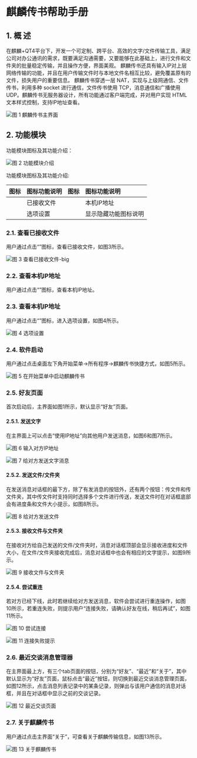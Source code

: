 # 麒麟传书帮助手册


## 1. 概 述
在麒麟+QT4平台下，开发一个可定制、跨平台、高效的文字/文件传输工具，满足公司对办公通讯的需求，既要满足沟通需要，又要能够在此基础上，进行文件和文件夹的批量稳定传输，并且操作方便，界面美观。 麒麟传书还具有输入IP对上层网络传输的功能，并且在用户传输文件时与本地文件名相互比较，避免覆盖原有的文件，损失用户的重要信息。 麒麟传书穿透一层 NAT，实现与上级网通信、文件传书，利用多种 socket 进行通信，文件传书使用 TCP，消息通信和广播使用 UDP。麒麟传书无服务器设计，所有功能通过客户端完成，并对用户实现 HTML 文本样式控制，支持IP地址查看。

![图 1 麒麟传书主界面](image/1.png)
## 2. 功能模块
功能模块图标及其功能介绍：

![图 2 功能模块介绍](image/2.png)

功能模块图标及其功能介绍:

|图标	|图标功能说明	|图标	|图标功能说明
| :------------ | :------------ | :------------ | :------------ |
||	已接收文件||		本机IP地址
||	选项设置||		显示隐藏功能图标说明

### 2.1. 查看已接收文件
用户通过点击“”图标，查看已接收文件，如图3所示。

![图 3 查看已接收文件-big](image/3.png)
### 2.2. 查看本机IP地址
用户通过点击“”图标，查看本机IP地址。
### 2.3. 查看本机IP地址
用户通过点击“”图标，进入选项设置，如图4所示。

![图 4 选项设置](image/4.png)

### 2.4. 软件启动
用户通过点击桌面左下角开始菜单->所有程序->麒麟传书快捷方式，如图5所示。

![图 5 在开始菜单中启动麒麟传书](image/5.png)
### 2.5. 好友页面
首次启动后，主界面如图1所示，默认显示“好友”页面。
#### 2.5.1. 发送文字
在主界面上可以点击“使用IP地址”向其他用户发送消息，如图6和图7所示。

![图 6 输入对方IP地址](image/6.png)

![图 7 给对方发送文字消息](image/7.png)
#### 2.5.2. 发送文件/文件夹
在发送消息对话框的最下方，除了有发消息的按钮外，还有两个按钮：传文件和传文件夹，其中传文件时支持同时选择多个文件进行传送，发送文件时在对话框底部会有进度条和文件大小提示，如图8所示。

![图 8 给对方发送文件](image/8.png)
#### 2.5.3. 接收文件与文件夹
在接收对方给自己发送的文件/文件夹时，消息对话框顶部会显示接收进度和文件大小，在文件/文件夹接收完成后，消息对话框中也会有相应的文字提示，如图9所示。

![图 9 接收文件与文件夹](image/9.png)
#### 2.5.4. 尝试重连
若对方已经下线，此时若继续给对方发送消息，软件会尝试进行重连操作，如图10所示，若重连失败，则提示用户“连接失败，请确认好友在线，稍后再试”，如图11所示。

![图 10 尝试连接](image/10.png)

![图 11 连接失败提示](image/11.png)
### 2.6. 最近交谈消息管理器
在主界面最上方，有三个tab页面的按钮，分别为“好友”、“最近”和“关于”，其中默认显示为“好友”页面，鼠标点击“最近”按钮，则切换到最近交谈消息管理页面，如图12所示，点击消息列表记录中的某条记录，则弹出与该用户通信的消息对话框，并且在对话框中显示之前的交谈记录。

![图 12 最近交谈页面](image/12.png)
### 2.7. 关于麒麟传书
用户通过点击主界面“关于”，可查看关于麒麟传输信息，如图13所示。

![图 13 关于麒麟传书](image/13.png)
